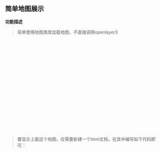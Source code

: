 ## 简单地图展示

**功能描述**

> 简单使用地图类库加载地图，不直接调用openlayer3

<head>
	<link rel="stylesheet" href="https://openlayers.org/en/v3.19.1/css/ol.css" type="text/css">
  <script src="https://openlayers.org/en/v3.19.1/build/ol.js"></script>
  <style>
    .map {
      width: 100%;
      height: 300px;
    }
  </style>
</head>
<body>
	<div id="map" class="map" style="width: 100%"></div>
	<script>
	  new ol.Map({
			layers: [
				new ol.layer.Tile({source: new ol.source.OSM()})
			],
			view: new ol.View({
				center: [0, 0],
				zoom: 2
			}),
			target: 'map'
	  });
	</script>
</body>

> 要显示上面这个地图，仅需要新建一个html文档，在其中编写如下代码即可：
